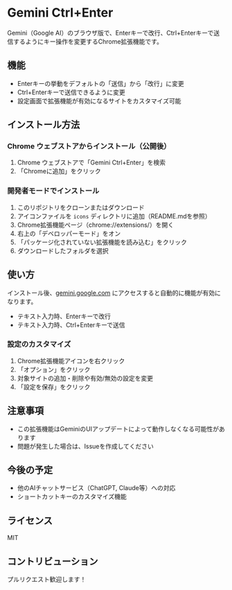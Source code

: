 # Gemini Ctrl+Enter

Gemini（Google AI）のブラウザ版で、Enterキーで改行、Ctrl+Enterキーで送信するようにキー操作を変更するChrome拡張機能です。

## 機能

- Enterキーの挙動をデフォルトの「送信」から「改行」に変更
- Ctrl+Enterキーで送信できるように変更
- 設定画面で拡張機能が有効になるサイトをカスタマイズ可能

## インストール方法

### Chrome ウェブストアからインストール（公開後）

1. Chrome ウェブストアで「Gemini Ctrl+Enter」を検索
2. 「Chromeに追加」をクリック

### 開発者モードでインストール

1. このリポジトリをクローンまたはダウンロード
2. アイコンファイルを `icons` ディレクトリに追加（README.mdを参照）
3. Chrome拡張機能ページ（chrome://extensions/）を開く
4. 右上の「デベロッパーモード」をオン
5. 「パッケージ化されていない拡張機能を読み込む」をクリック
6. ダウンロードしたフォルダを選択

## 使い方

インストール後、[gemini.google.com](https://gemini.google.com/) にアクセスすると自動的に機能が有効になります。

- テキスト入力時、Enterキーで改行
- テキスト入力時、Ctrl+Enterキーで送信

### 設定のカスタマイズ

1. Chrome拡張機能アイコンを右クリック
2. 「オプション」をクリック
3. 対象サイトの追加・削除や有効/無効の設定を変更
4. 「設定を保存」をクリック

## 注意事項

- この拡張機能はGeminiのUIアップデートによって動作しなくなる可能性があります
- 問題が発生した場合は、Issueを作成してください

## 今後の予定

- 他のAIチャットサービス（ChatGPT, Claude等）への対応
- ショートカットキーのカスタマイズ機能

## ライセンス

MIT

## コントリビューション

プルリクエスト歓迎します！